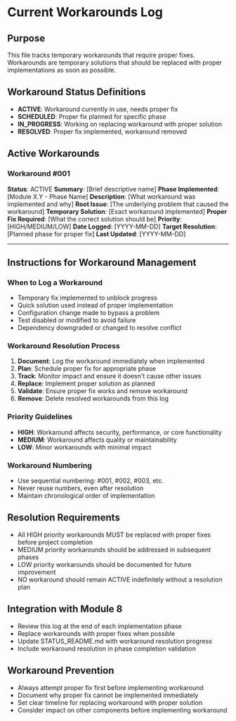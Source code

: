 # Current Workarounds Log

## Purpose
This file tracks temporary workarounds that require proper fixes. Workarounds are temporary solutions that should be replaced with proper implementations as soon as possible.

## Workaround Status Definitions
- **ACTIVE**: Workaround currently in use, needs proper fix
- **SCHEDULED**: Proper fix planned for specific phase
- **IN_PROGRESS**: Working on replacing workaround with proper solution
- **RESOLVED**: Proper fix implemented, workaround removed

## Active Workarounds

### Workaround #001
**Status**: ACTIVE
**Summary**: [Brief descriptive name]
**Phase Implemented**: [Module X.Y - Phase Name]
**Description**: [What workaround was implemented and why]
**Root Issue**: [The underlying problem that caused the workaround]
**Temporary Solution**: [Exact workaround implemented]
**Proper Fix Required**: [What the correct solution should be]
**Priority**: [HIGH/MEDIUM/LOW]
**Date Logged**: [YYYY-MM-DD]
**Target Resolution**: [Planned phase for proper fix]
**Last Updated**: [YYYY-MM-DD]

---

## Instructions for Workaround Management

### When to Log a Workaround
- Temporary fix implemented to unblock progress
- Quick solution used instead of proper implementation
- Configuration change made to bypass a problem
- Test disabled or modified to avoid failure
- Dependency downgraded or changed to resolve conflict

### Workaround Resolution Process
1. **Document**: Log the workaround immediately when implemented
2. **Plan**: Schedule proper fix for appropriate phase
3. **Track**: Monitor impact and ensure it doesn't cause other issues
4. **Replace**: Implement proper solution as planned
5. **Validate**: Ensure proper fix works and remove workaround
6. **Remove**: Delete resolved workarounds from this log

### Priority Guidelines
- **HIGH**: Workaround affects security, performance, or core functionality
- **MEDIUM**: Workaround affects quality or maintainability
- **LOW**: Minor workarounds with minimal impact

### Workaround Numbering
- Use sequential numbering: #001, #002, #003, etc.
- Never reuse numbers, even after resolution
- Maintain chronological order of implementation

## Resolution Requirements
- All HIGH priority workarounds MUST be replaced with proper fixes before project completion
- MEDIUM priority workarounds should be addressed in subsequent phases
- LOW priority workarounds should be documented for future improvement
- NO workaround should remain ACTIVE indefinitely without a resolution plan

## Integration with Module 8
- Review this log at the end of each implementation phase
- Replace workarounds with proper fixes when possible
- Update STATUS_README.md with workaround resolution progress
- Include workaround resolution in phase completion validation

## Workaround Prevention
- Always attempt proper fix first before implementing workaround
- Document why proper fix cannot be implemented immediately
- Set clear timeline for replacing workaround with proper solution
- Consider impact on other components before implementing workaround
